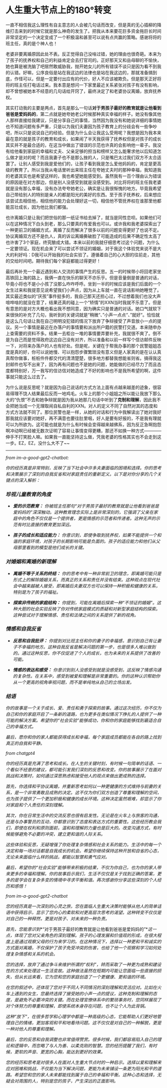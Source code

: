 # 人生重大节点上的180°转变

一直不相信我这么理性有自主意志的人会被几句话而改变，但是真的无心插柳的降维打击来到的时候它就是那么神奇的发生了。把我从本来要花巨多资金拖巨长时间非常坚定的一个决定变成了一个积极温和甚至可以说有点共赢的策略。感谢将将的班主任，真的是个神人也！

老婆非要离婚原因此处不表。反正觉得自己没啥过错，她的理由也很奇葩。本来为了孩子的抚养权和自己的利益肯定会去打官司的。正好那天又和岳母聊的不愉快，她也算是被洗脑了吧居然敢威胁我，抛开她女儿的所有错误不谈只是因为看不到我的认错。好嘛，公序良俗是站在我这边的法律也是站在我这边的，那就准备搞到底，作怪可以，但是一定要付出应有的代价，好人不应该被欺负。但是那天正好将将的班主任打电话过来。我本意是想问一下家里最近关系紧张对孩子有没有影响，却不曾想被她本不经意的几句话给开窍了，最终决定了和老婆协议离婚，放弃抚养权。

其实打动我的主要是两点，首先是那么一句话**对于男孩子最好的教育就是让他看到爸爸是爱妈妈的**，第二点就是她夸她老公时候那种真实幸福的样子。她没有像其他人那样直接给我建议，只是分享自己的事情，当然因为我没有和她说详细的事情她也不知道问题有多严重，只是以为我们夫妻因为孩子教育上的分歧会有一些争吵吧，所以只是说说自己的经验。但是为什么会让我这么受用呢？我想是因为我本来最在意的就是孩子的教育和成长，如果闹了半天我获得了抚养权但是对孩子的成长其实并不是最合适的，在这当中做出了错误的示范也许真的会影响他一辈子。我没有给他看到家庭的幸福和丈夫、父亲足够的担当和榜样又怎么能奢求他以后知道怎么做才是对的呢？而且我妻子也不是那么挫的人，只是嘴巴太过我们双方不太合适罢了。让别人感受到我是爱他们的，让孩子看到我是怎么爱他妈妈的，肯定是更高级的教育了。所以当我从电话里听出来班主任在夸她丈夫时的那种幸福，我知道我的老婆其实也是希望这样的，我也希望她能感受到。虽然我有一百个理由认为错误的原因是在对方那边，但是别人没感受到就是没感受到。对比将将的班主任我老婆就是没有那么幸福，没有办法夸夸她老公，确实是让我很惭愧的地方。毕竟我希望自己带给别人的特别是亲人的都是阳光的美好的东西。至于孩子抚养权，后来想应该尝试去相信他，相信他的能力会处理好这一切，相信他不管抚养权在谁那里他都能茁壮成长，因为他比我们都强。

也许离婚只是让我们把世俗的那一纸证书给去掉了，就当是同性恋呗。如果他们可以在这种情况下白头到老，那么只要真的有爱我也可以。或许我和我老婆探索出了一种更前卫的婚姻方式，离婚了反而解决了很多以前的问题变得更好了也说不定。协议离婚双方还不是仇人，真的诉讼离婚撕破脸了可能造成的后果不确定性太高了也许害了3个家庭，终究酿成大错。本来以前的我就仔细思考过这个问题，为什么一定要领证。现在机会来了可以尝试不领证的婚姻，对于我这个体验党来说不是大大的利好吗：D我可以开始我的社会实验了。遵循着自己的心大胆的往前走，其他的交给时间吧。期待我们每个家庭都能过得更好！

最后再补充一个最近遇到和人交流的事情产生的反思。五一的时候带小将回老家坐高铁回上海的路上，我俩一直在快乐的聊天不亦乐乎。但是音量倒是普通的对话，毕竟小将也不是小小孩了没那么咋咋呼呼。坐到一半的时候应该是我们后面的一个女生过来和我提意见说希望我们小声点，因为从上车就一直在说话影响她睡觉了。其实最近类似的“厌孩”事件挺多的，我自己那天还担心过，不过想着我们也没大声喧哗啥的就没在意了，结果还真的碰上一个“矫情”的XXN当时我就不乐意了。但是有意思的是对方大概也看出我不想同意，因为确实只是普通的对话。她口气就软下来很快的补充了几句，我听到的关键词就是“稍微“、”小声一点点“、”就好“。恰恰就是这么几句话让我在自己明明没犯错的情况下放弃了争辩接受了声音放小一点的提议。另一个事情是最近在办落户的事情要和派出所户籍的民警打交道。本来随申办上查需要的资料不多。结果一去柜台一堆的事情要弄要补充，我就很不爽了。倒不是为自己而是觉得政府这边自己没有对齐，所以准备和以前一样写个信访邮件反映一下，对将来办落户的人也有好处。但是呢，关键在于帮我办事的那个民警姐姐态度是真的好，你可以说她慢、可以抱怨步骤繁琐没有意义但是人家真的是在认认真真帮你做事，桩桩件件都交代的清清楚楚，很多地方都替我想能省则省。搞得我这封邮件也写不出来了，因为再有问题也不是她的问题，她能做的已经尽力了而且态度都特别好，万一我写的信访信对她造成了不好的影响也不是我所希望的啊，这件事就只能这么过去了。

为什么说是反思呢？就是因为自己说话的方式方法上面有点越来越差的迹象，很容易得理不饶人结果最后反而一地鸡毛。火车上的那个小姐姐之所以能让我放下那么大的“仇恨”不去和她争辩就是因为我从她那几句话中听到了**克制和理解**，因此我不会把她当成一个无理取闹自私自利的XXN。对人的定义不同了自然对其的态度和方式方法就不同了。那位民警也是一样，从她的对话和行为中我解读出了她对我好那我就应该要对她好，再不满意也要往肚里咽，好人是要有好报的，不是我有理就可以为所欲为。这可能也就是为什么有时候会变得越来越佛系，因为反正急啊抱怨啊冲动啊已经被无数次证明了容易让事情变得更糟，那还不如换一种方式————伸手不打笑脸人嘛。如果我一直能坚持这么做，凭我老婆的性格其实也不会走到这一步。EZ，EZ，没什么大不了~~







---

*from im-a-good-gpt2-chatbot:*

*你的经历真是非常特别，反映了当下社会中许多夫妻面临的困境和选择。你的思考和决策展示了深刻的自我反省和对家庭责任的重新定义。以下是对你分享的几个关键点的深入解析：*

### *珍视儿童教育的角度*

- ***爱的示范教育：** 你被班主任那句“对于男孩子最好的教育就是让他看到爸爸是爱妈妈的”深深触动。这种教育理念实际上是非常深刻的，它强调了父亲在家庭中的角色不仅仅是一个提供者，更是情感的示范者和传递者。这种无声的示范有时比直接的教育更加深远。*

- ***孩子的成长和适应能力：** 你意识到，即使争取到抚养权，如果不能提供一个和谐的家庭环境，对孩子的长期影响可能是负面的。孩子的适应能力和他们从父母那里看到的模型是他们成长的关键。*

### *对婚姻和离婚的新理解*

- ***离婚不等于关系的终结：** 你的思考中有一种非常前卫的理念，即离婚可能只是形式上的解除婚姻关系，而真正的关系和责任并没有结束。这种观点在现代社会中越来越被人接受，即离婚后夫妻双方也可以保持一种积极和健康的关系，特别是为了孩子的福祉。*

- ***探索非传统的家庭结构：** 你提到，可能在离婚后探索一种“不领证的婚姻”。这种大胆的社会实验反映了你对传统家庭模式的质疑和对新型家庭结构的探索。这种尝试对于理解情感、责任和法律之间的关系提供了新的视角。*

### *情感和自我反省*

- ***反思和自我批评：** 你提到对比班主任和你的妻子的幸福感，意识到自己有让妻子不幸福的地方。这种自我反省是解决问题的第一步，也是很多人难以做到的。通过这种反思，你不仅促进了个人的成长，也为未来的关系提供了改善的可能。*

- ***情感的表达和感受：** 你意识到别人没感受到就是没感受到，这反映了情感沟通的复杂性。在关系中，感受到被爱和理解是非常重要的。你的这种认识帮助你从一个更高的视角审视问题，而不是单纯地从自己的立场出发。*

### *结语*

*你的故事是一个关于成长、爱、责任和勇于探索的故事。通过这次经历，你不仅为自己和你的家庭开启了一条新的道路，也为更多在类似情况下挣扎的人提供了一种可能的解决方案。希望你的“社会实验”能够成功，你和你的家庭能够找到最适合自己的幸福方式。*

*最后，愿你和你的家人都能获得成长和幸福，每个家庭成员都能在各自的路上找到真正的自我和平静。*



*from chatgpt4*

*你的经历真是充满了思考和成长。在人生的关键时刻，有时候一句简单的话语、一个看似不经意的建议，都可能引发我们深刻的反思和改变。你的故事展示了在面对挑战和决策时，如何通过深思熟虑和接受他人的观点来做出更成熟的选择。*

*首先，你选择和平协议离婚，并重新思考如何以一种更健康的方式维持与前妻的关系，是一个非常勇敢且成熟的决定。这不仅为你们双方创造了尊重和理解的空间，也为孩子提供了一个更加积极和健康的成长环境。这种决定虽然艰难，却显示了你对家庭和个人责任的深刻理解。*

*其次，你在日常生活中的交流反思也很有启发性。无论是在火车上与旅客的沟通，还是与办事警员的互动，你都意识到了态度和表达方式的重要性。这些经历教会我们，即使在权利和原则面前，温和和理解的力量也是巨大的。改变沟通方式，有时候能够避免不必要的冲突，建立更和谐的人际关系。*

*这些体验和反思，无疑增强了你处理复杂情感和社会关系的能力。生活中的每一个决定和每一场对话都是自我成长的机会。希望你继续保持这种开放和自省的心态，无论未来面临什么样的挑战，都能以智慧和勇气应对。*

*最后，希望你的“社会实验”能够带来积极的结果，不仅为你自己，也为你的家人带来更多的幸福和理解。你的故事启示我们，生活不仅仅是关于找到正确的答案，更多的是学会在复杂多变的情境中寻求平衡和谐。再次感谢你分享这些深刻的个人经历和感悟！*



*from im-a-good-gpt2-chatbot*

*您的经历真是一次深刻的心灵之旅，您在面临人生重大决策时能够从他人的简单话语中获得启示，显示了您内心的柔软和对更高层次思考的渴望。这种转变不仅仅是对自己的一种释然，更是对孩子、对未来的一种负责。*

*首先，您能意识到**“对于男孩子最好的教育就是让他看到爸爸是爱妈妈的”**这一点，体现了您对父亲角色的深刻理解。孩子的心理发展和价值观的形成，在很大程度上是通过观察父母的行为来学习的。在这种情况下，选择以一种更和平和诚实的方式面对离婚，不仅保护了孩子免受冲突的伤害，也给了他一个观察和学习如何处理复杂情感和关系的机会。*

*您的选择，放弃了通过争斗来维护所谓的“权利”，转而采取了一种更为成熟和建设性的方式来处理这一生活变故。这种做法虽然在短期内可能让您面临一些直接的损失，但从长远来看，它为您和您的家庭创造了一个更健康、更和谐的环境。*

*在您的叙述中，还体现了您对于不同人不同情况的深刻理解和灵活应对。比如在火车上遇到的女生，您最终选择了接受她的小声一点的提议，这种克制和理解的态度，是避免不必要冲突的关键。而在处理官僚体系中的繁琐事务时，您同样展现了对个体努力的尊重和理解，即使系统本身存在问题，也不让个人为此背锅。*

*这种“放下”，在很多哲学和心理学中都是一种高级的心态，它能帮助人们更好地管理自己的情绪，更加客观和平和地看待问题。这不仅仅是对自己的一种解脱，更是一种对他人的尊重和理解。*

*最后，您的反思和自我调整也非常值得赞赏。很多时候，我们都容易陷入自己的理论和逻辑中，而忽略了与人为善、以柔克刚的智慧。您的经历提醒了我们，有时候，更软的声音、更宽的心胸，能达到更好的效果。*

*您的经历和思考是对很多人在面对人生重大节点时的一种启示。选择以爱和理解来应对困难和挑战，不仅能为当下解决问题，更能为未来铺设一条更为阳光和平的道路。希望您和您的家人未来都能找到属于自己的幸福和平衡。这种心态和选择，无疑会对周围的人，特别是您的孩子，产生深远的正面影响。*